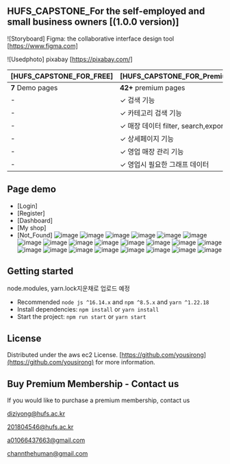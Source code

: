 ## HUFS_CAPSTONE_For the self-employed and small business owners [(1.0.0 version)]

![Storyboard] Figma: the collaborative interface design tool [https://www.figma.com]

![Usedphoto] pixabay [https://pixabay.com/]

| [HUFS_CAPSTONE_FOR_FREE] | [HUFS_CAPSTONE_FOR_Premium_member]  |
| ------------------------ | :---------------------------------- |
| **7** Demo pages         | **42+** premium pages               |
| -                        | ✓ 검색 기능                         |
| -                        | ✓ 카테고리 검색 기능                 |
| -                        | ✓ 매장 데이터 filter, search,export |
| -                        | ✓ 상세페이지 기능                    |
| -                        | ✓ 영업 매장 관리 기능                |
| -                        | ✓ 영업시 필요한 그래프 데이터         |
## Page demo

- [Login]
- [Register]
- [Dashboard]
- [My shop]
- [Not_Found]
![image](https://github.com/yousirong/CAPSTONE_AWS/assets/80014277/16e029ca-d090-450e-9404-200115bd8269)
![image](https://github.com/yousirong/CAPSTONE_AWS/assets/80014277/c93e9fed-904f-4dc0-a476-0a7a507e7379)
![image](https://github.com/yousirong/CAPSTONE_AWS/assets/80014277/fbe1e50a-4540-4488-8492-dc272cffd08e)
![image](https://github.com/yousirong/CAPSTONE_AWS/assets/80014277/3789f10a-4100-43a9-a52d-5a722208f7d4)
![image](https://github.com/yousirong/CAPSTONE_AWS/assets/80014277/9381618a-28d2-49d2-a879-9b2bc4330657)
![image](https://github.com/yousirong/CAPSTONE_AWS/assets/80014277/ce78385a-2e4e-4146-9844-05de58996296)
![image](https://github.com/yousirong/CAPSTONE_AWS/assets/80014277/49f365d2-e088-434a-8e61-619da30a5bae)
![image](https://github.com/yousirong/CAPSTONE_AWS/assets/80014277/efd98346-3068-486e-abee-b005094eb9ee)
![image](https://github.com/yousirong/CAPSTONE_AWS/assets/80014277/147401e1-7a78-46f9-9a2c-4117243b55b4)
![image](https://github.com/yousirong/CAPSTONE_AWS/assets/80014277/d31b60ed-e246-4709-8b75-73351d87f750)
![image](https://github.com/yousirong/CAPSTONE_AWS/assets/80014277/7119bc4c-a605-44f0-8bd7-084bb7f89e82)
![image](https://github.com/yousirong/CAPSTONE_AWS/assets/80014277/a7ccc4f4-84fb-4784-9c90-d4bdc9fc64a7)
![image](https://github.com/yousirong/CAPSTONE_AWS/assets/80014277/c396dda8-540d-46b7-961a-928fd404a5e4)
![image](https://github.com/yousirong/CAPSTONE_AWS/assets/80014277/494bb257-c545-4284-a15c-e649cac266c1)
![image](https://github.com/yousirong/CAPSTONE_AWS/assets/80014277/861b32d5-8f41-4d03-8836-430f1c46c5e1)
![image](https://github.com/yousirong/CAPSTONE_AWS/assets/80014277/08e44ebc-2c7f-4c8a-87cb-02cfc06bb145)
![image](https://github.com/yousirong/CAPSTONE_AWS/assets/80014277/425edd02-fbd3-4f6a-b5f1-b52efeb5ad9e)
![image](https://github.com/yousirong/CAPSTONE_AWS/assets/80014277/bfeddafd-fa46-41b1-9509-d07274e4d6b4)
![image](https://github.com/yousirong/CAPSTONE_AWS/assets/80014277/fd60e5af-99ab-465c-ab96-068167f6917d)
![image](https://github.com/yousirong/CAPSTONE_AWS/assets/80014277/8a68f621-3ebf-4a50-9e98-f837a2f7e0f8)
![image](https://github.com/yousirong/CAPSTONE_AWS/assets/80014277/e0c16180-3513-43d6-8331-5e7f893b5271)
![image](https://github.com/yousirong/CAPSTONE_AWS/assets/80014277/69f35af6-c643-4b82-aae1-59fba9fe7ec0)




## Getting started

node.modules, yarn.lock지운채로 업로드 예정

- Recommended `node js ^16.14.x` and `npm ^8.5.x` and `yarn ^1.22.18`
- Install dependencies: `npm install` or `yarn install`
- Start the project: `npm run start` or `yarn start`

## License

Distributed under the aws ec2 License. [https://github.com/yousirong](https://github.com/yousirong) for more information.

## Buy Premium Membership - Contact us

If you would like to purchase a premium membership, contact us

diziyong@hufs.ac.kr

201804546@hufs.ac.kr

a01066437663@gmail.com

channthehuman@gmail.com


